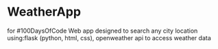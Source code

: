 # WeatherApp
for #100DaysOfCode
Web app designed to search any city location
using:flask (python, html, css), openweather api to access weather data
